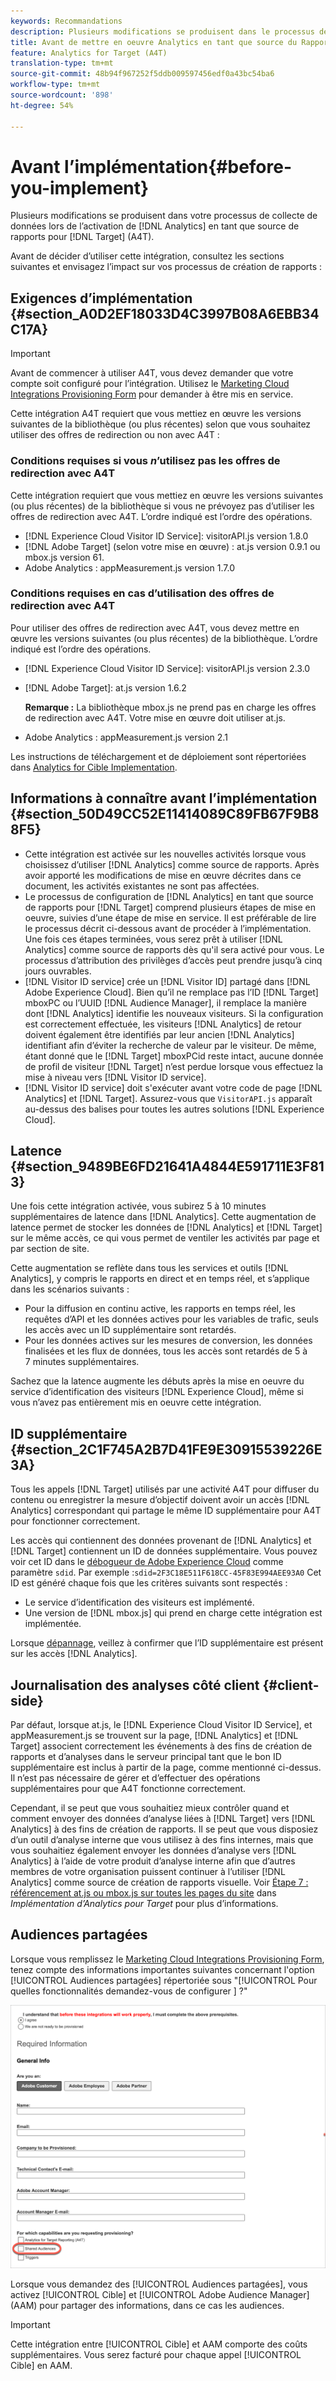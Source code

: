 ```yaml
---
keywords: Recommandations
description: Plusieurs modifications se produisent dans le processus de collecte de données lors de l’activation d’Analytics en tant que source des rapports pour Target (A4T).
title: Avant de mettre en oeuvre Analytics en tant que source du Rapports (A4T)
feature: Analytics for Target (A4T)
translation-type: tm+mt
source-git-commit: 48b94f967252f5ddb009597456edf0a43bc54ba6
workflow-type: tm+mt
source-wordcount: '898'
ht-degree: 54%

---
```



# Avant l’implémentation{#before-you-implement}

Plusieurs modifications se produisent dans votre processus de collecte de données lors de l’activation de [!DNL Analytics] en tant que source de rapports pour [!DNL Target] (A4T).

Avant de décider d’utiliser cette intégration, consultez les sections suivantes et envisagez l’impact sur vos processus de création de rapports :

## Exigences d’implémentation {#section_A0D2EF18033D4C3997B08A6EBB34C17A}

>[!IMPORTANT]
>
>Avant de commencer à utiliser A4T, vous devez demander que votre compte soit configuré pour l’intégration. Utilisez le [Marketing Cloud Integrations Provisioning Form](https://www.adobe.com/go/audiences) pour demander à être mis en service.

Cette intégration A4T requiert que vous mettiez en œuvre les versions suivantes de la bibliothèque (ou plus récentes) selon que vous souhaitez utiliser des offres de redirection ou non avec A4T :

### Conditions requises si vous *n*’utilisez pas les offres de redirection avec A4T

Cette intégration requiert que vous mettiez en œuvre les versions suivantes (ou plus récentes) de la bibliothèque si vous ne prévoyez pas d’utiliser les offres de redirection avec A4T. L’ordre indiqué est l’ordre des opérations.

* [!DNL Experience Cloud Visitor ID Service]: visitorAPI.js version 1.8.0
* [!DNL Adobe Target] (selon votre mise en œuvre) : at.js version 0.9.1 ou mbox.js version 61.
* Adobe Analytics : appMeasurement.js version 1.7.0

### Conditions requises en cas d’utilisation des offres de redirection avec A4T

Pour utiliser des offres de redirection avec A4T, vous devez mettre en œuvre les versions suivantes (ou plus récentes) de la bibliothèque. L’ordre indiqué est l’ordre des opérations.

* [!DNL Experience Cloud Visitor ID Service]: visitorAPI.js version 2.3.0
* [!DNL Adobe Target]: at.js version 1.6.2

   **Remarque :** La bibliothèque mbox.js ne prend pas en charge les offres de redirection avec A4T. Votre mise en œuvre doit utiliser at.js.

* Adobe Analytics : appMeasurement.js version 2.1

Les instructions de téléchargement et de déploiement sont répertoriées dans [Analytics for Cible Implementation](/help/c-integrating-target-with-mac/a4t/a4timplementation.md).

## Informations à connaître avant l’implémentation {#section_50D49CC52E11414089C89FB67F9B88F5}

* Cette intégration est activée sur les nouvelles activités lorsque vous choisissez d’utiliser [!DNL Analytics] comme source de rapports. Après avoir apporté les modifications de mise en œuvre décrites dans ce document, les activités existantes ne sont pas affectées.
* Le processus de configuration de [!DNL Analytics] en tant que source de rapports pour [!DNL Target] comprend plusieurs étapes de mise en oeuvre, suivies d’une étape de mise en service. Il est préférable de lire le processus décrit ci-dessous avant de procéder à l’implémentation. Une fois ces étapes terminées, vous serez prêt à utiliser [!DNL Analytics] comme source de rapports dès qu&#39;il sera activé pour vous. Le processus d’attribution des privilèges d’accès peut prendre jusqu’à cinq jours ouvrables.
* [!DNL Visitor ID service] crée un [!DNL Visitor ID] partagé dans [!DNL Adobe Experience Cloud]. Bien qu’il ne remplace pas l’ID [!DNL Target] mboxPC ou l’UUID [!DNL Audience Manager], il remplace la manière dont [!DNL Analytics] identifie les nouveaux visiteurs. Si la configuration est correctement effectuée, les visiteurs [!DNL Analytics] de retour doivent également être identifiés par leur ancien [!DNL Analytics] identifiant afin d’éviter la recherche de valeur par le visiteur. De même, étant donné que le [!DNL Target] mboxPCid reste intact, aucune donnée de profil de visiteur [!DNL Target] n’est perdue lorsque vous effectuez la mise à niveau vers [!DNL Visitor ID service].
* [!DNL Visitor ID service] doit s&#39;exécuter avant votre code de page [!DNL Analytics] et [!DNL Target]. Assurez-vous que `VisitorAPI.js` apparaît au-dessus des balises pour toutes les autres solutions [!DNL Experience Cloud].

## Latence {#section_9489BE6FD21641A4844E591711E3F813}

Une fois cette intégration activée, vous subirez 5 à 10 minutes supplémentaires de latence dans [!DNL Analytics]. Cette augmentation de latence permet de stocker les données de [!DNL Analytics] et [!DNL Target] sur le même accès, ce qui vous permet de ventiler les activités par page et par section de site.

Cette augmentation se reflète dans tous les services et outils [!DNL Analytics], y compris le rapports en direct et en temps réel, et s’applique dans les scénarios suivants :

* Pour la diffusion en continu active, les rapports en temps réel, les requêtes d’API et les données actives pour les variables de trafic, seuls les accès avec un ID supplémentaire sont retardés.
* Pour les données actives sur les mesures de conversion, les données finalisées et les flux de données, tous les accès sont retardés de 5 à 7 minutes supplémentaires.

Sachez que la latence augmente les débuts après la mise en oeuvre du service d’identification des visiteurs [!DNL Experience Cloud], même si vous n’avez pas entièrement mis en oeuvre cette intégration.

## ID supplémentaire {#section_2C1F745A2B7D41FE9E30915539226E3A}

Tous les appels [!DNL Target] utilisés par une activité A4T pour diffuser du contenu ou enregistrer la mesure d’objectif doivent avoir un accès [!DNL Analytics] correspondant qui partage le même ID supplémentaire pour A4T pour fonctionner correctement.

Les accès qui contiennent des données provenant de [!DNL Analytics] et [!DNL Target] contiennent un ID de données supplémentaire. Vous pouvez voir cet ID dans le [débogueur de Adobe Experience Cloud](https://experienceleague.adobe.com/docs/debugger/using/experience-cloud-debugger.html) comme paramètre `sdid`. Par exemple :`sdid=2F3C18E511F618CC-45F83E994AEE93A0` Cet ID est généré chaque fois que les critères suivants sont respectés :

* Le service d’identification des visiteurs est implémenté.
* Une version de [!DNL mbox.js] qui prend en charge cette intégration est implémentée.

Lorsque [dépannage](/help/c-integrating-target-with-mac/a4t/c-a4t-troubleshooting/a4t-troubleshooting.md), veillez à confirmer que l’ID supplémentaire est présent sur les accès [!DNL Analytics].

## Journalisation des analyses côté client {#client-side}

Par défaut, lorsque at.js, le [!DNL Experience Cloud Visitor ID Service], et appMeasurement.js se trouvent sur la page, [!DNL Analytics] et [!DNL Target] associent correctement les événements à des fins de création de rapports et d’analyses dans le serveur principal tant que le bon ID supplémentaire est inclus à partir de la page, comme mentionné ci-dessus. Il n’est pas nécessaire de gérer et d’effectuer des opérations supplémentaires pour que A4T fonctionne correctement.

Cependant, il se peut que vous souhaitiez mieux contrôler quand et comment envoyer des données d’analyse liées à [!DNL Target] vers [!DNL Analytics] à des fins de création de rapports. Il se peut que vous disposiez d’un outil d’analyse interne que vous utilisez à des fins internes, mais que vous souhaitiez également envoyer les données d’analyse vers [!DNL Analytics] à l’aide de votre produit d’analyse interne afin que d’autres membres de votre organisation puissent continuer à l’utiliser [!DNL Analytics] comme source de création de rapports visuelle. Voir [Étape 7 : référencement at.js ou mbox.js sur toutes les pages du site](/help/c-integrating-target-with-mac/a4t/a4timplementation.md#step7) dans *Implémentation d’Analytics pour Target* pour plus d’informations.

## Audiences partagées

Lorsque vous remplissez le [Marketing Cloud Integrations Provisioning Form](https://www.adobe.com/go/audiences), tenez compte des informations importantes suivantes concernant l&#39;option [!UICONTROL Audiences partagées] répertoriée sous &quot;[!UICONTROL Pour quelles fonctionnalités demandez-vous de configurer ] ?&quot;

![Formulaire de demande](/help/c-integrating-target-with-mac/a4t/assets/request-form.png)

Lorsque vous demandez des [!UICONTROL Audiences partagées], vous activez [!UICONTROL Cible] et [!UICONTROL Adobe Audience Manager] (AAM) pour partager des informations, dans ce cas les audiences.

>[!IMPORTANT]
>
>Cette intégration entre [!UICONTROL Cible] et AAM comporte des coûts supplémentaires. Vous serez facturé pour chaque appel [!UICONTROL Cible] en AAM.
